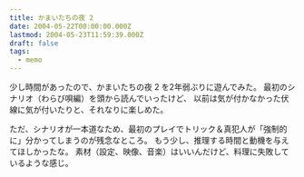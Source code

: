 ```yaml
---
title: かまいたちの夜 2
date: 2004-05-22T00:00:00.000Z
lastmod: 2004-05-23T11:59:39.000Z
draft: false
tags:
  - memo
---
```


少し時間があったので、かまいたちの夜 2 を2年弱ぶりに遊んでみた。 最初のシナリオ（わらび唄編）を頭から読んでいったけど、 以前は気が付かなかった伏線に気が付いたりと、それなりに楽しめた。

ただ、シナリオが一本道なため、最初のプレイでトリック＆真犯人が「強制的に」分かってしまうのが残念なところ。 もう少し、推理する時間と動機を与えてほしかったな。 素材（設定、映像、音楽）はいいんだけど、料理に失敗しているような感じ。

